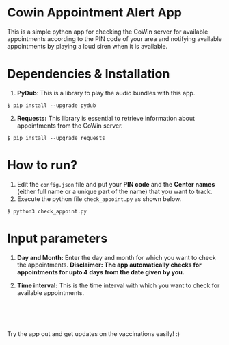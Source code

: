 # Cowin Appointment Alert App
This is a simple python app for checking the CoWin server for available appointments according to the PIN code of your area and notifying available appointments by playing a loud siren when it is available.

# Dependencies & Installation
1. **PyDub**: This is a library to play the audio bundles with this app.
```
$ pip install --upgrade pydub
```

2. **Requests:** This library is essential to retrieve information about appointments from the CoWin server.
```
$ pip install --upgrade requests
```

# How to run?
1. Edit the `config.json` file and put your **PIN code** and the **Center names** (either full name or a unique part of the name) that you want to track.
2. Execute the python file `check_appoint.py` as shown below.
```
$ python3 check_appoint.py
```

# Input parameters
1. **Day and Month:** Enter the day and month for which you want to check the appointments.
**Disclaimer: The app automatically checks for appointments for upto 4 days from the date given by you.** <br>

2. **Time interval:** This is the time interval with which you want to check for available appointments.
<br>
<br>
<br>


Try the app out and get updates on the vaccinations easily! :)
